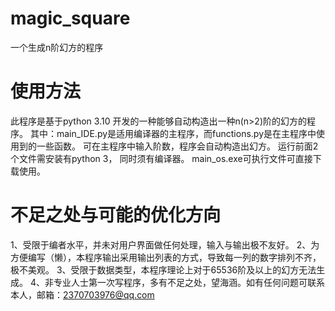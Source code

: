 # magic_square
一个生成n阶幻方的程序

# 使用方法
此程序是基于python 3.10 开发的一种能够自动构造出一种n(n>2)阶的幻方的程序。
其中：main_IDE.py是适用编译器的主程序，而functions.py是在主程序中使用到的一些函数。
可在主程序中输入阶数，程序会自动构造出幻方。
运行前面2个文件需安装有python 3， 同时须有编译器。
main_os.exe可执行文件可直接下载使用。

# 不足之处与可能的优化方向
1、受限于编者水平，并未对用户界面做任何处理，输入与输出极不友好。
2、为方便编写（懒），本程序输出采用输出列表的方式，导致每一列的数字排列不齐，极不美观。
3、受限于数据类型，本程序理论上对于65536阶及以上的幻方无法生成。
4、非专业人士第一次写程序，多有不足之处，望海涵。如有任何问题可联系本人，邮箱：2370703976@qq.com
